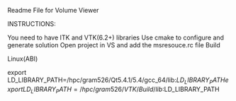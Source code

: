 Readme File for Volume Viewer


INSTRUCTIONS:

You need to have ITK and VTK(6.2+) libraries
Use cmake to configure and generate solution
Open project in VS and add the msresouce.rc file 
Build


Linux(ABI)

export LD_LIBRARY_PATH=/hpc/gram526/Qt5.4.1/5.4/gcc_64/lib:$LD_LIBRARY_PATH
export LD_LIBRARY_PATH=/hpc/gram526/VTK/Build/lib:$LD_LIBRARY_PATH
